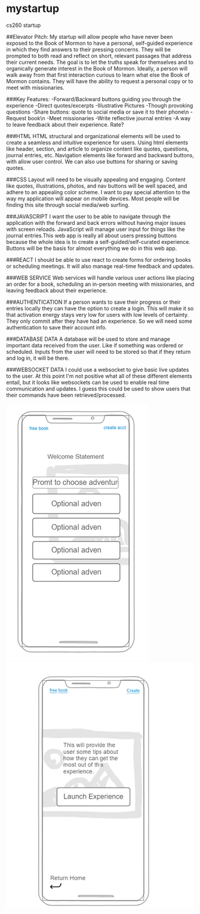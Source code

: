 # mystartup
cs260 startup

##Elevator Pitch:
My startup will allow people who have never been exposed to the Book of Mormon to have a personal, self-guided experience in which they find answers to their pressing concerns. They will be prompted to both read and reflect on short, relevant passages that address their current needs. The goal is to let the truths speak for themselves and to organically generate interest in the Book of Mormon. Ideally, a person will walk away from that first interaction curious to learn what else the Book of Mormon contains. They will have the ability to request a personal copy or to meet with missionaries.  

###Key Features:
-Forward/Backward buttons guiding you through the experience
-Direct quotes/excerpts
-Illustrative Pictures
-Though provoking questions
-Share buttons: quote to social media or save it to their phone\n
-Request book\n
-Meet missionaries
-Write reflective journal entries
-A way to leave feedback about their experience. Rate?

###HTML
HTML structural and organizational elements will be used to create a seamless
and intuitive experience for users. Using html elements like header, section, and article 
to organize content like quotes, questions, journal entries, etc. 
Navigation elements like forward and backward buttons, with allow user control. We can also use
buttons for sharing or saving quotes.

###CSS
Layout will need to be visually appealing and engaging. Content like quotes, illustrations, photos, and nav
buttons will be well spaced, and adhere to an appealing color scheme. I want to pay special attention to the way
my application will appear on mobile devices. Most people will be finding this site through social media/web surfing.

###JAVASCRIPT
I want the user to be able to navigate through the application with the forward and back errors without having
major issues with screen reloads. JavaScript will manage user input for things like the journal entries.This web
app is really all about users pressing buttons because the whole idea is to create a self-guided/self-curated
experience. Buttons will be the basis for almost everything we do in this web app. 

###REACT
I should be able to use react to create forms for ordering books or scheduling meetings. It will also manage
real-time feedback and updates.

###WEB SERVICE
Web services will handle various user actions like placing an order for a book, scheduling an in-person meeting
with missionaries, and leaving feedback about their experience. 

###AUTHENTICATION
If a person wants to save their progress or their entries locally they can have the option to create a login.
This will make it so that activation energy stays very low for users with low levels of certainty. They only commit
after they have had an experience. So we will need some authentication to save their account info.

###DATABASE DATA
A database will be used to store and manage important data received from the user. Like if something was ordered
or scheduled. Inputs from the user will need to be stored so that if they return and log in, it will be there.

###WEBSOCKET DATA
I could use a websocket to give basic live updates to the user. At this point I'm not positive what all of these
different elements entail, but it looks like websockets can be used to enable real time communication and updates.
I guess this could be used to show users that their commands have been retrieved/processed. 

![Simple Home Page](Home_page1.png) ![Second Page](_page2.png)




